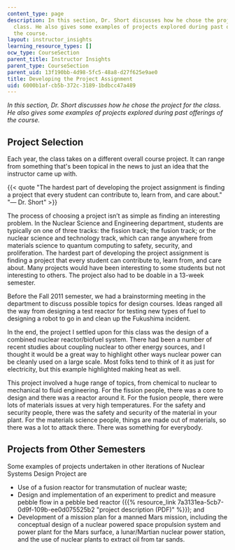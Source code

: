 ```yaml
---
content_type: page
description: In this section, Dr. Short discusses how he chose the project for the
  class. He also gives some examples of projects explored during past offerings of
  the course.
layout: instructor_insights
learning_resource_types: []
ocw_type: CourseSection
parent_title: Instructor Insights
parent_type: CourseSection
parent_uid: 13f190bb-4d98-5fc5-48a8-d27f625e9ae0
title: Developing the Project Assignment
uid: 6000b1af-cb5b-372c-3189-1bdbcc47a489
---
```

_In this section, Dr. Short discusses how he chose the project for the class. He also gives some examples of projects explored during past offerings of the course._

## Project Selection

Each year, the class takes on a different overall course project. It can range from something that's been topical in the news to just an idea that the instructor came up with.

{{< quote "The hardest part of developing the project assignment is finding a project that every student can contribute to, learn from, and care about." "— Dr. Short" >}}

The process of choosing a project isn’t as simple as finding an interesting problem. In the Nuclear Science and Engineering department, students are typically on one of three tracks: the fission track; the fusion track; or the nuclear science and technology track, which can range anywhere from materials science to quantum computing to safety, security, and proliferation. The hardest part of developing the project assignment is finding a project that every student can contribute to, learn from, and care about. Many projects would have been interesting to some students but not interesting to others. The project also had to be doable in a 13-week semester.

Before the Fall 2011 semester, we had a brainstorming meeting in the department to discuss possible topics for design courses. Ideas ranged all the way from designing a test reactor for testing new types of fuel to designing a robot to go in and clean up the Fukushima incident.

In the end, the project I settled upon for this class was the design of a combined nuclear reactor/biofuel system. There had been a number of recent studies about coupling nuclear to other energy sources, and I thought it would be a great way to highlight other ways nuclear power can be cleanly used on a large scale. Most folks tend to think of it as just for electricity, but this example highlighted making heat as well.

This project involved a huge range of topics, from chemical to nuclear to mechanical to fluid engineering. For the fission people, there was a core to design and there was a reactor around it. For the fusion people, there were lots of materials issues at very high temperatures. For the safety and security people, there was the safety and security of the material in your plant. For the materials science people, things are made out of materials, so there was a lot to attack there. There was something for everybody.

## Projects from Other Semesters

Some examples of projects undertaken in other iterations of Nuclear Systems Design Project are

- Use of a fusion reactor for transmutation of nuclear waste;
- Design and implementation of an experiment to predict and measure pebble flow in a pebble bed reactor ({{% resource_link 7a3131ea-5cb7-0d9f-109b-ee0d075525b2 "project description (PDF)" %}}); and
- Development of a mission plan for a manned Mars mission, including the conceptual design of a nuclear powered space propulsion system and power plant for the Mars surface, a lunar/Martian nuclear power station, and the use of nuclear plants to extract oil from tar sands.